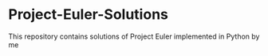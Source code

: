 # Project-Euler-Solutions
This repository contains solutions of Project Euler implemented in Python by me
